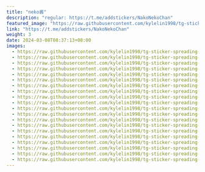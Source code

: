```yaml
---
title: "neko酱"
description: "regular: https://t.me/addstickers/NakoNekoChan"
featured_image: "https://raw.githubusercontent.com/kylelin1998/tg-sticker-spreading-worldwide-images/main/img/f3b12917-8e45-4c53-8d53-c4e9bf8652cd.jpg"
link: "https://t.me/addstickers/NakoNekoChan"
weight: 3
date: 2024-03-08T08:37:13+08:00
images:
  - https://raw.githubusercontent.com/kylelin1998/tg-sticker-spreading-worldwide-images/main/img/f3b12917-8e45-4c53-8d53-c4e9bf8652cd.jpg
  - https://raw.githubusercontent.com/kylelin1998/tg-sticker-spreading-worldwide-images/main/img/e6c855fb-fa30-407b-b2e8-53a01f0c5086.jpg
  - https://raw.githubusercontent.com/kylelin1998/tg-sticker-spreading-worldwide-images/main/img/10675121-dda5-4488-adbb-db0479851665.jpg
  - https://raw.githubusercontent.com/kylelin1998/tg-sticker-spreading-worldwide-images/main/img/82c37f41-bb8d-4c3a-854b-8c6a12775b34.jpg
  - https://raw.githubusercontent.com/kylelin1998/tg-sticker-spreading-worldwide-images/main/img/82f1a6c7-5c09-4c81-bba2-177ffae51385.jpg
  - https://raw.githubusercontent.com/kylelin1998/tg-sticker-spreading-worldwide-images/main/img/48526bd9-e420-4b23-87e9-bbb2c859f5e0.jpg
  - https://raw.githubusercontent.com/kylelin1998/tg-sticker-spreading-worldwide-images/main/img/ac0d90bd-8484-4b3b-a36a-1a5b7eb19114.jpg
  - https://raw.githubusercontent.com/kylelin1998/tg-sticker-spreading-worldwide-images/main/img/0af3a819-d6d5-41e7-81b6-ef91dae7582f.jpg
  - https://raw.githubusercontent.com/kylelin1998/tg-sticker-spreading-worldwide-images/main/img/04edd153-3cf3-42b0-88ed-b9d2f83230ec.jpg
  - https://raw.githubusercontent.com/kylelin1998/tg-sticker-spreading-worldwide-images/main/img/d72a4a6e-55d3-4de8-ab2b-c62f038943fc.jpg
  - https://raw.githubusercontent.com/kylelin1998/tg-sticker-spreading-worldwide-images/main/img/c59042ce-c96e-4073-b2af-d157f67ce86e.jpg
  - https://raw.githubusercontent.com/kylelin1998/tg-sticker-spreading-worldwide-images/main/img/6fec3b6d-bdfb-4798-a98f-1b249792bdcc.jpg
  - https://raw.githubusercontent.com/kylelin1998/tg-sticker-spreading-worldwide-images/main/img/e2f1ddf7-aab8-4093-93e7-89132a43c16b.jpg
  - https://raw.githubusercontent.com/kylelin1998/tg-sticker-spreading-worldwide-images/main/img/f8e31fe7-26a4-4608-ad32-1a0b0271f3a5.jpg
  - https://raw.githubusercontent.com/kylelin1998/tg-sticker-spreading-worldwide-images/main/img/63b2d364-019f-4972-b169-5efaac0c902f.jpg
  - https://raw.githubusercontent.com/kylelin1998/tg-sticker-spreading-worldwide-images/main/img/c88f1352-fdca-4a6a-a222-a6d1870ba338.jpg
  - https://raw.githubusercontent.com/kylelin1998/tg-sticker-spreading-worldwide-images/main/img/801d4f31-cc89-4f27-b09d-25cce6109c29.jpg
  - https://raw.githubusercontent.com/kylelin1998/tg-sticker-spreading-worldwide-images/main/img/ca29fe93-e812-4d00-9e88-dbf05a3df6e6.jpg
  - https://raw.githubusercontent.com/kylelin1998/tg-sticker-spreading-worldwide-images/main/img/ef36b556-ccb4-48fe-9e42-b4f19e2feade.jpg
  - https://raw.githubusercontent.com/kylelin1998/tg-sticker-spreading-worldwide-images/main/img/6cf4c715-1518-4171-aec7-daa498cf17fc.jpg
---
```

